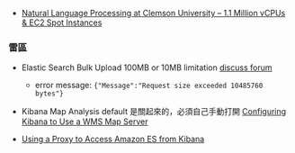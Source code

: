 * [Natural Language Processing at Clemson University – 1.1 Million vCPUs & EC2 Spot Instances](https://aws.amazon.com/blogs/aws/natural-language-processing-at-clemson-university-1-1-million-vcpus-ec2-spot-instances/)

### 雷區
* Elastic Search Bulk Upload 100MB or 10MB limitation
[discuss forum](https://forums.aws.amazon.com/thread.jspa?threadID=217922)
  - error message: `{"Message":"Request size exceeded 10485760 bytes"}`

* Kibana Map Analysis default 是關起來的，必須自己手動打開 [Configuring Kibana to Use a WMS Map Server](http://docs.aws.amazon.com/elasticsearch-service/latest/developerguide/es-kibana.html#es-managedomains-logstash)

* [Using a Proxy to Access Amazon ES from Kibana](http://docs.aws.amazon.com/elasticsearch-service/latest/developerguide/es-kibana.html#es-managedomains-logstash)

